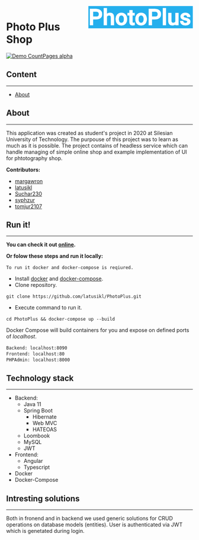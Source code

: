 <img src="res/logo.png" align="right" height="60">

Photo Plus Shop
======================

[![Demo CountPages alpha](https://j.gifs.com/r8WMrK.gif)](https://youtu.be/lcaKMNPizFM)



## Content
---

- [About](#about)


## About
---

This application was created as student's project in 2020 at Silesian University of Technology. The purpouse of this project was to learn as much as it is possible. The project contains of headless service which can handle managing of simple online shop and example implementation of UI for phtotography shop.

**Contributors:**
- [margawron](https://github.com/margawron)
- [latusikl](https://github.com/latusikl)
- [Suchar230](https://github.com/Suchar230)
- [syphzur](https://github.com/syphzur)
- [tomjur2107](https://github.com/tomjur2107)
  
## Run it!
---

**You can check it out [online](http://photoplus.cf/).**

**Or folow these steps and run it locally:**
```
To run it docker and docker-compose is reqiured.
```
- Install [docker](https://docs.docker.com/get-docker/) and [docker-compose](https://docs.docker.com/compose/install/).
- Clone repository.
```shell
git clone https://github.com/latusikl/PhotoPlus.git
```
- Execute command to run it.
```shell
cd PhotoPlus && docker-compose up --build
```

Docker Compose will build containers for you and expose on defined ports of *localhost*.

```
Backend: localhost:8090
Frontend: localhost:80
PHPAdmin: localhost:8000
```

## Technology stack
---
  - Backend:
    - Java 11
    - Spring Boot
      - Hibernate
      - Web MVC
      - HATEOAS
    - Loombook
    - MySQL
    - JWT
  - Frontend:
    - Angular
    - Typescript
  - Docker
  - Docker-Compose

## Intresting solutions
---

Both in fronend and in backend we used generic solutions for CRUD operations on database models (entities). User is authenticated via JWT which is genetated during login. 
